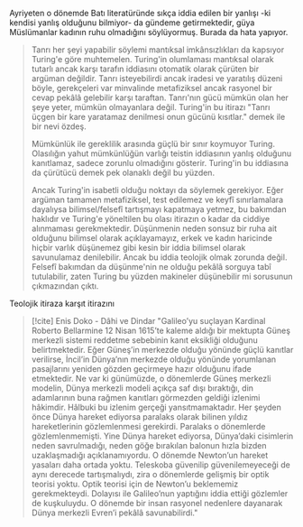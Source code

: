 Ayriyeten o dönemde Batı literatüründe sıkça iddia edilen bir yanlışı -ki kendisi yanlış olduğunu bilmiyor- da gündeme getirmektedir, güya Müslümanlar kadının ruhu olmadığını söylüyormuş. Burada da hata yapıyor. 
>	


> 	Tanrı her şeyi yapabilir söylemi mantıksal imkânsızlıkları da kapsıyor Turing'e göre muhtemelen. Turing'in olumlaması mantıksal olarak tutarlı ancak karşı tarafın iddiasını otomatik olarak çürüten bir argüman değildir. Tanrı isteyebilirdi ancak iradesi ve yaratılış düzeni böyle, gerekçeleri var minvalinde metafiziksel ancak rasyonel bir cevap pekâlâ gelebilir karşı taraftan. Tanrı'nın gücü mümkün olan her şeye yeter, mümkün olmayanlara değil. Turing'in bu itirazı "Tanrı üçgen bir kare yaratamaz denilmesi onun gücünü kısıtlar." demek ile bir nevi özdeş. 
> 	
> 	Mümkünlük ile gereklilik arasında güçlü bir sınır koymuyor Turing. Olasılığın yahut mümkünlüğün varlığı teistin iddiasının yanlış olduğunu kanıtlamaz, sadece zorunlu olmadığını gösterir. Turing'in bu iddiasına da çürütücü demek pek olanaklı değil bu yüzden.
> 	
> 	Ancak Turing'in isabetli olduğu noktayı da söylemek gerekiyor. Eğer argüman tamamen metafiziksel, test edilemez ve keyfî sınırlamalara dayalıysa bilimsel/felsefî tartışmayı kapatmaya yetmez, bu bakımdan haklıdır ve Turing'e yöneltilen bu olası itirazın o kadar da ciddiye alınmaması gerekmektedir. Düşünmenin neden sonsuz bir ruha ait olduğunu bilimsel olarak açıklayamayız, erkek ve kadın haricinde hiçbir varlık düşünemez gibi kesin bir iddia bilimsel olarak savunulamaz denilebilir. Ancak bu iddia teolojik olmak zorunda değil. Felsefî bakımdan da düşünme'nin ne olduğu pekâlâ sorguya tabî tutulabilir, zaten Turing bu yüzden makineler düşünebilir mi sorusunun çıkmazından çıktı. 

Teolojik itiraza karşıt itirazını

> [!cite] Enis Doko - Dâhi ve Dindar
> "Galileo’yu suçlayan Kardinal Roberto Bellarmine 12 Nisan 1615’te kaleme aldığı bir mektupta Güneş merkezli sistemi reddetme sebebinin kanıt eksikliği olduğunu belirtmektedir. Eğer Güneş’in merkezde olduğu yönünde güçlü kanıtlar verilirse, İncil’in Dünya’nın merkezde olduğu yönünde yorumlanan pasajlarını yeniden gözden geçirmeye hazır olduğunu ifade etmektedir. Ne var ki günümüzde, o dönemlerde Güneş merkezli modelin, Dünya merkezli modeli açıkça saf dışı bıraktığı, din adamlarının buna rağmen kanıtları görmezden geldiği izlenimi hâkimdir. Hâlbuki bu izlenim gerçeği yansıtmamaktadır. Her şeyden önce Dünya hareket ediyorsa paralaks olarak bilinen yıldız hareketlerinin gözlemlenmesi gerekirdi. Paralaks o dönemlerde gözlemlenmemişti. Yine Dünya hareket ediyorsa, Dünya’daki cisimlerin neden savrulmadığı, neden göğe bırakılan balonun hızla bizden uzaklaşmadığı açıklanamıyordu. O dönemde Newton’un hareket yasaları daha ortada yoktu. Teleskoba güvenilip güvenilemeyeceği de aynı derecede tartışmalıydı, zira o dönemlerde gelişmiş bir optik teorisi yoktu. Optik teorisi için de Newton’u beklememiz gerekmekteydi. Dolayısı ile Galileo’nun yaptığını iddia ettiği gözlemler de kuşkuluydu. O dönemde bir insan rasyonel nedenlere dayanarak Dünya merkezli Evren’i pekâlâ savunabilirdi."


